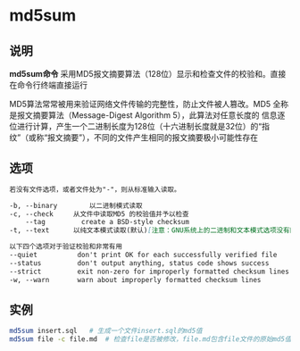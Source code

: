 # **md5sum**

## 说明

**md5sum命令** 采用MD5报文摘要算法（128位）显示和检查文件的校验和。直接在命令行终端直接运行

MD5算法常常被用来验证网络文件传输的完整性，防止文件被人篡改。MD5 全称是报文摘要算法（Message-Digest Algorithm 5），此算法对任意长度的
信息逐位进行计算，产生一个二进制长度为128位（十六进制长度就是32位）的“指纹”（或称“报文摘要”），不同的文件产生相同的报文摘要极小可能性存在

## 选项

```markdown
若没有文件选项，或者文件处为"-"，则从标准输入读取。

-b, --binary		以二进制模式读取
-c, --check		从文件中读取MD5 的校验值并予以检查
    --tag         create a BSD-style checksum
-t, --text		以纯文本模式读取(默认)[注意：GNU系统上的二进制和文本模式选项没有区别]

以下四个选项对于验证校验和非常有用
--quiet          don't print OK for each successfully verified file
--status         don't output anything, status code shows success
--strict         exit non-zero for improperly formatted checksum lines
-w, --warn       warn about improperly formatted checksum lines

```

## 实例

```bash
md5sum insert.sql   # 生成一个文件insert.sql的md5值
md5sum file -c file.md  # 检查file是否被修改，file.md包含file文件的原始md5值

```

